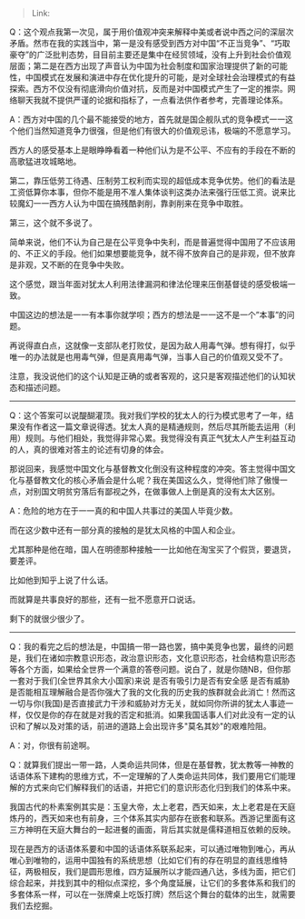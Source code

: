 > Link: 

Q：这个观点我第一次见，属于用价值观冲突来解释中美或者说中西之问的深层次矛盾。然市在我的实践当中，第一是没有感受到西方对中国“不正当竞争”、“巧取豪夺”的广泛批判态势，目目前主要还是集中在经贸领域，没有上升到社会价值观层面；第二是在西方出现了声音认为中国为社会制度和国家治理提供了新的可能性，中国模式在发展和演进中存在优化提升的可能，是对全球社会治理模式的有益探索。西方不仅没有彻底滑向价值对抗，反而是对中国模式产生了一定的推崇。网络聊天我就不提供严谨的论据和指标了，一点看法供作者参考，完善理论体系。

A：西方对中国的几个最不能接受的地方，首先就是国企舰队式的竞争模式一一这个他们当然知道竞争力很强，但是他们有很大的价值观忌讳，极端的不愿意学习。

西方人的感受基本上是眼睁睁看着一种他们认为是不公平、不应有的手段在不断的高歌猛进攻城略地。

第二，靠压低劳工待遇、压制劳工权利而实现的超低成本竞争优势。他们的看法是工资低算你本事，但你不能是用不准人集体谈判这类办法来强行压低工资。说来比较魔幻一一西方人认为中国在搞残酷剥削，靠剥削来在竞争中取胜。

第三，这个就不多说了。

简单来说，他们不认为自己是在公平竞争中失利，而是普遍觉得中国用了不应该用的、不正义的手段。他们如果想要能竞争，就不得不放奔自己的是非观，但不放弃是非观，又不断的在竞争中失败。

这个感觉，跟当年面对犹太人利用法律漏洞和律法伦理来压倒基督徒的感受极端一致。

中国这边的想法是一一有本事你就学呗；西方的想法是一一这不是一个”本事”的问题。

再说得直白点，这就像一支部队老打败仗，是因为敌人用毒气弹。想有得打，似乎唯一的办法就是也用毒气弹，但是真用毒气弹，当事人自己的价值观又受不了。

注意，我没说他们的这个认知是正确的或者客观的，这只是客观描述他们的认知状态和描述问题。

---

Q：这个答案可以说醍醐灌顶。我对我们学校的犹太人的行为模式思考了一年，结果没有作者这一篇文章说得透。犹太人真的是精通规则，然后尽其所能去运用（利用）规则。与他们相处，我觉得非常心累。我觉得没有真正气犹太人产生利益互动的人，真的很难对答主的论述有切身的体会。

那说回来，我感觉中国文化与基督教文化倒没有这种程度的冲突。答主觉得中国文化与基督教文化的核心矛盾会是什么呢？我在美国这么久，觉得他们除了傲慢一点，对别国文明贫穷落后有鄙视之外，在做事做人上倒是真的没有太大区别。

A：危险的地方在于一一真的和中国人共事过的美国人毕竟少数。

而在这少数中还有一部分真的接触的是犹太风格的中国人和企业。

尤其那种是他在暗，国人在明德那种接触一一比如他在淘宝买了个假货，要退货，要差评。

比如他到知乎上说了什么话。

而就算是共事良好的那些，还有一批不愿意开口说话。

剩下的就很少很少了。

---

Q：我的看完之后的想法是，中国搞一带一路也罢，搞中美竞争也罢，最终的问题是，我们在诸如宗教意识形态，政治意识形态，文化意识形态，社会结构意识形态等各个方面，如果给全世界一个满意的答卷问题。说白了，就是你随NB，但你那一套对于我们(全世界其余大小国家)来说 是否有吸引力是否有安全感 是否有威胁 是否能相互理解融合是否你强大了我的文化我的历史我的族群就会此消亡！然而这一切与你(我国)是否直接武力干涉和威胁对方无关，就如同你所讲的犹太人事迹一样，仅仅是你的存在就是对我的否定和抵消。如果我国话事人们对此没有一定的认识和了解以及对策的话，前进的道路上会出现许多"莫名其妙"的艰难险阻。

A：对，你很有前途啊。

Q：就算我们提出一带一路，人类命运共同体，但是在基督教，犹太教等一神教的话语体系下建构的思维方式，不一定理解的了人类命运共同体，我们要用它们能理解的方式来向它们解释我们的话语，并把它们的意识形态化归到我们的体系中来。

我国古代的朴素案例其实是：玉皇大帝，太上老君，西天如来，太上老君是在天庭炼丹的，西天如来也有前身，三个体系其实内部存在嵌套和联系。西游记里面有这三方神明在天庭大舞台的一起进餐的画面，背后其实就是儒释道相互依赖的反映。

现在是西方的话语体系要和中国的话语体系联系起来，可以通过唯物到唯心，再从唯心到唯物的，运用中国独有的系统思想（比如它们有的存在明显的直线思维特征，两极相反，我们是圆形思维，四方延展所以才能四通八达，多线为面，把它们综合起来，并找到其中的相似点深挖，多个角度延展，让它们的多套体系和我们的多套体系一样，可以在一张牌桌上吃饭打牌）然后这个舞台的载体的出生，就需要我们去挖掘。
